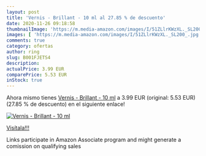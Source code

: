```yaml
---
layout: post
title: 'Vernis - Brillant - 10 ml al 27.85 % de descuento'
date: 2020-11-26 09:18:58
thumbnailImage: 'https://m.media-amazon.com/images/I/51ZLlrKWzXL._SL200_.jpg'
images: [ 'https://m.media-amazon.com/images/I/51ZLlrKWzXL._SL200_.jpg' ]
comments: true
category: ofertas
author: ring
slug: B001FJETS4
description:
actualPrice: 3.99 EUR
comparePrice: 5.53 EUR
inStock: true
---
```


Ahora mismo tienes [Vernis - Brillant - 10 ml](https://www.amazon.fr/dp/B001FJETS4/?tag=tolees0d-21) a 3.99 EUR (original: 5.53 EUR) (27.85 %  de descuento) en el siguiente enlace!

[![Vernis - Brillant - 10 ml](https://m.media-amazon.com/images/I/51ZLlrKWzXL._SL200_.jpg)](https://www.amazon.fr/dp/B001FJETS4/?tag=tolees0d-21)

[Visítala!!!](https://www.amazon.fr/dp/B001FJETS4/?tag=tolees0d-21)

Links participate in Amazon Associate program and might generate a comission on qualifying sales
